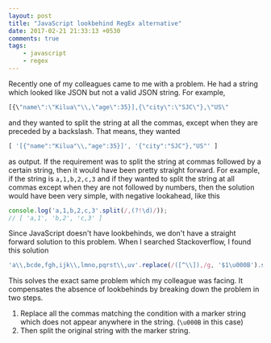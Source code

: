```yaml
---
layout: post
title: "JavaScript lookbehind RegEx alternative"
date: 2017-02-21 21:33:13 +0530
comments: true
tags:
    - javascript
    - regex
---
```


Recently one of my colleagues came to me with a problem. He had a string which looked like JSON but not a valid JSON string. For example,

```js
[{\"name\":\"Kilua\"\\,\"age\":35}],{\"city\":\"SJC\"},\"US\"
```

and they wanted to split the string at all the commas, except when they are preceded by a backslash. That means, they wanted

```js
[ '[{"name":"Kilua"\\,"age":35}]', '{"city":"SJC"},"US"' ]
```

as output. If the requirement was to split the string at commas followed by a certain string, then it would have been pretty straight forward. For example, if the string is `a,1,b,2,c,3` and if they wanted to split the string at all commas except when they are not followed by numbers, then the solution would have been very simple, with negative lookahead, like this

```js
console.log('a,1,b,2,c,3'.split(/,(?!\d)/));
// [ 'a,1', 'b,2', 'c,3' ]
```

Since JavaScript doesn't have lookbehinds, we don't have a straight forward solution to this problem. When I searched Stackoverflow, I found this solution

```js WTK's answer in Stackoverflow http://stackoverflow.com/a/7330150/1903116
'a\\,bcde,fgh,ijk\\,lmno,pqrst\\,uv'.replace(/([^\\]),/g, '$1\u000B').split('\u000B')
```

This solves the exact same problem which my colleague was facing. It compensates the absence of lookbehinds by breaking down the problem in two steps.

1. Replace all the commas matching the condition with a marker string which does not appear anywhere in the string. (`\u000B` in this case)
2. Then split the original string with the marker string.


